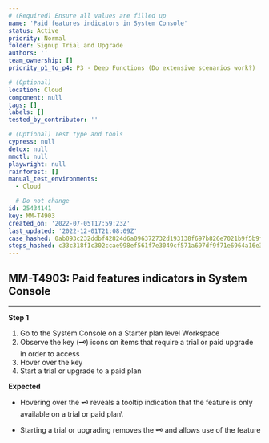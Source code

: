 ```yaml
---
# (Required) Ensure all values are filled up
name: 'Paid features indicators in System Console'
status: Active
priority: Normal
folder: Signup Trial and Upgrade
authors: ''
team_ownership: []
priority_p1_to_p4: P3 - Deep Functions (Do extensive scenarios work?)

# (Optional)
location: Cloud
component: null
tags: []
labels: []
tested_by_contributor: ''

# (Optional) Test type and tools
cypress: null
detox: null
mmctl: null
playwright: null
rainforest: []
manual_test_environments:
  - Cloud

  # Do not change
id: 25434141
key: MM-T4903
created_on: '2022-07-05T17:59:23Z'
last_updated: '2022-12-01T21:08:09Z'
case_hashed: 0ab093c232ddbf42824d6a096372732d193138f697b826e7021b9f5b9fef35908725b6c7315f68a091c393ef003e573b
steps_hashed: c33c318f1c302ccae998ef561f7e3049cf571a697df9f71e6964a16e3a71be1ea6da1565b4097013f97d97bb45e81432
---
```


<!-- (Auto-generated) Based on frontmatter's "key" and "name" -->

## MM-T4903: Paid features indicators in System Console

---

**Step 1**

1. Go to the System Console on a Starter plan level Workspace
2. Observe the key (🗝️) icons on items that require a trial or paid upgrade in order to access
3. Hover over the key
4. Start a trial or upgrade to a paid plan

**Expected**

- Hovering over the 🗝️ reveals a tooltip indication that the feature is only available on a trial or paid plan\\

- Starting a trial or upgrading removes the 🗝️ and allows use of the feature
